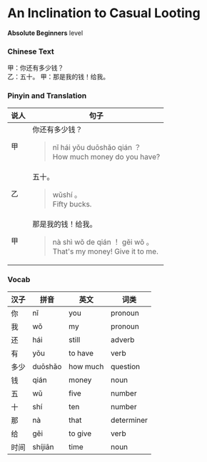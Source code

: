 # An Inclination to Casual Looting
**Absolute Beginners** level
### Chinese Text
甲：你还有多少钱？<br />乙：五十。
甲：那是我的钱！给我。

### Pinyin and Translation
|说人|句子|
|----|----|
|甲|你还有多少钱？<blockquote>nǐ hái yǒu duōshǎo qián ？<br />How much money do you have?</blockquote>|
|乙|五十。<blockquote>wǔshí 。<br />Fifty bucks.</blockquote>|
|甲|那是我的钱！给我。<blockquote>nà shì wǒ de qián ！ gěi wǒ 。<br />That's my money! Give it to me.</blockquote>|
### Vocab
|汉子|拼音|英文|词类|
|----|----|----|----|
|你|nǐ|you|pronoun|
|我|wǒ|my|pronoun|
|还|hái|still|adverb|
|有|yǒu|to have|verb|
|多少|duōshǎo|how much|question|
|钱|qián|money|noun|
|五|wǔ|five|number|
|十|shí|ten|number|
|那|nà|that|determiner|
|给|gěi|to give|verb|
|时间|shíjiān|time|noun|